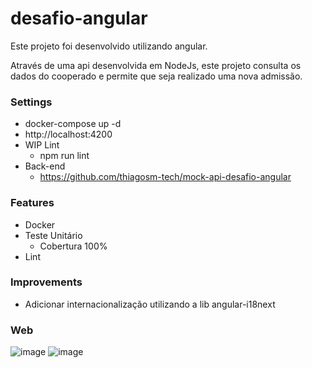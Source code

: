 # desafio-angular

Este projeto foi desenvolvido utilizando angular.

Através de uma api desenvolvida em NodeJs, este projeto consulta os dados do cooperado e permite que seja realizado uma nova admissão.

### Settings
- docker-compose up -d
- http://localhost:4200
- WIP Lint
  - npm run lint
 - Back-end
    - https://github.com/thiagosm-tech/mock-api-desafio-angular

### Features
- Docker
- Teste Unitário
  - Cobertura 100%
- Lint

### Improvements
- Adicionar internacionalização utilizando a lib angular-i18next


### Web
![image](https://user-images.githubusercontent.com/72469281/183529065-e6f8d840-5e93-4891-babe-f1c78fe6039b.png)
![image](https://user-images.githubusercontent.com/72469281/183529244-e9c7693e-404e-49d1-9621-f40aee7680c8.png)

